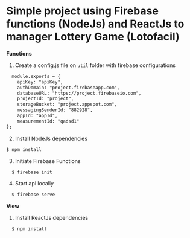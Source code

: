 # Simple project using Firebase functions (NodeJs) and ReactJs to manager Lottery Game (Lotofacil)

**Functions**

1. Create a config.js file on `util` folder with firebase configurations
  
```diff
  module.exports = {
    apiKey: "apiKey",
    authDomain: "project.firebaseapp.com",
    databaseURL: "https://project.firebaseio.com",
    projectId: "project",
    storageBucket: "project.appspot.com",
    messagingSenderId: "882928",
    appId: "appId",
    measurementId: "qadsd1"
}; 
```

2. Install NodeJs dependencies
  ```sh 
  $ npm install 
  ```
3. Initiate Firebase Functions
```sh 
  $ firebase init 
```
4. Start api locally
```sh 
  $ firebase serve 
```
  
**View**

1. Install ReactJs dependencies
```sh 
  $ npm install
```
